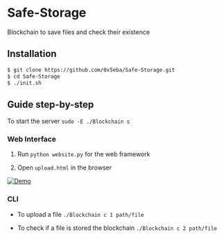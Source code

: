 # Safe-Storage
Blockchain to save files and check their existence

## Installation

```sh
$ git clone https://github.com/0x5eba/Safe-Storage.git
$ cd Safe-Storage
$ ./init.sh
```

## Guide step-by-step

To start the server `sudo -E ./Blockchain s` 

### Web Interface
1. Run `python website.py` for the web framework

2. Open `upload.html` in the browser

[![Demo]()](https://github.com/0x5eba/Safe-Storage/blob/master/Video/2019-06-21%2015-41-02.mp4)

### CLI
* To upload a file `./Blockchain c 1 path/file`

* To check if a file is stored the blockchain `./Blockchain c 2 path/file`
